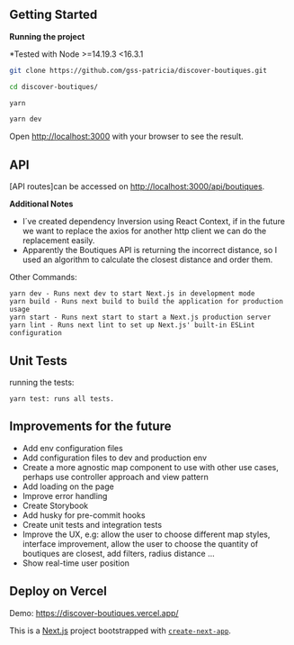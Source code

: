
## Getting Started

**Running the project**

*Tested with Node >=14.19.3 <16.3.1

```bash
git clone https://github.com/gss-patricia/discover-boutiques.git

cd discover-boutiques/

yarn

yarn dev
```

Open [http://localhost:3000](http://localhost:3000) with your browser to see the result.

## API

[API routes]can be accessed on [http://localhost:3000/api/boutiques](http://localhost:3000/api/boutiques).

**Additional Notes**
- I´ve created dependency Inversion using React Context, if in the future we want to replace the axios for another http client we can do the replacement easily.
- Apparently the Boutiques API is returning the incorrect distance, so I used an algorithm to calculate the closest distance and order them.

Other Commands:
```
yarn dev - Runs next dev to start Next.js in development mode
yarn build - Runs next build to build the application for production usage
yarn start - Runs next start to start a Next.js production server
yarn lint - Runs next lint to set up Next.js' built-in ESLint configuration
```

## Unit Tests
running the tests:

```
yarn test: runs all tests.
```

## Improvements for the future
- Add env configuration files
- Add configuration files to dev and production env
- Create a more agnostic map component to use with other use cases, perhaps use controller approach and view pattern
- Add loading on the page
- Improve error handling
- Create Storybook
- Add husky for pre-commit hooks
- Create unit tests and integration tests
- Improve the UX, e.g: allow the user to choose different map styles, interface improvement, allow the user to choose the quantity of boutiques are closest, add filters, radius distance ...
- Show real-time user position

## Deploy on Vercel
Demo: https://discover-boutiques.vercel.app/

This is a [Next.js](https://nextjs.org/) project bootstrapped with [`create-next-app`](https://github.com/vercel/next.js/tree/canary/packages/create-next-app).
